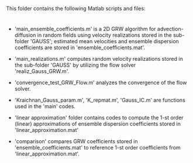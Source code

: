 This folder contains the following Matlab scripts and files:
#

- 'main_ensemble_coefficients.m' is a 2D  GRW algorithm for advection-diffusion in random fields using velocity realizations stored in the sub-folder 'GAUSS'; estimated mean velocities and ensemble 		dispersion coefficients are stored in 'ensemble_coefficients.mat'.

- 'main_realizations.m' computes random velocity realizations stored in the sub-folder 'GAUSS' by utilizing the flow solver 'realiz_Gauss_GRW.m'.

- 'convergence_test_GRW_Flow.m' analyzes the convergence of the flow solver.

- 'Kraichnan_Gauss_param.m', 'K_repmat.m', 'Gauss_IC.m' are functions used in the 'main' codes.

- 'linear approximation' folder contains codes to compute the 1-st order (linear) approximations of	ensemble dispersion coefficients stored in 'linear_approximation.mat'

- 'comparison' compares GRW coefficients stored in 'ensemble_coefficients.mat' to reference 1-st order coefficients from 'linear_approximation.mat'.
